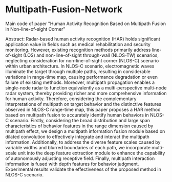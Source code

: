 # Multipath-Fusion-Network
Main code of paper "Human Activity Recognition Based on Multipath Fusion in Non-line-of-sight Corner"

Abstract:
Radar-based human activity recognition (HAR) holds significant application value in fields such as medical rehabilitation and security monitoring. However, existing recognition methods primarily address line-of-sight (LOS) and non-line-of-sight through-wall (NLOS-TW) scenarios, neglecting consideration for non-line-of-sight corner (NLOS-C) scenario within urban architecture. In NLOS-C scenario, electromagnetic waves illuminate the target through multiple paths, resulting in considerable variations in range-time map, causing performance degradation or even failure of existing methods. Moreover, multipath propagation enables a single-node radar to function equivalently as a multi-perspective multi-node radar system, thereby providing richer and more comprehensive information for human activity. Therefore, considering the complementary interpretations of multipath on target behavior and the distinctive features observed in NLOS-C range-time map, this paper proposes a HAR method based on multipath fusion to accurately identify human behaviors in NLOS-C scenario. Firstly, considering the broad distribution and large span characteristics of behavior features in the range dimension caused by multipath effect, we design a multipath information fusion module based on dilated convolution to effectively integrate and interact the multipath information. Additionally, to address the diverse feature scales caused by variable widths and blurred boundaries of each path, we incorporate multi-scale unit into the deep feature extraction module to enhance the capability of autonomously adjusting receptive field. Finally, multipath interaction information is fused with depth features for behavior judgment. Experimental results validate the effectiveness of the proposed method in NLOS-C scenario.

